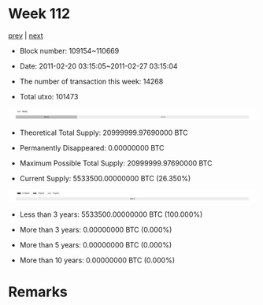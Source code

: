# Week 112

[prev](week0111.md) | [next](week0113.md)

- Block number: 109154~110669

- Date: 2011-02-20 03:15:05~2011-02-27 03:15:04

- The number of transaction this week: 14268

- Total utxo: 101473

![](../images/mined_week0112.png)

- Theoretical Total Supply: 20999999.97690000 BTC

- Permanently Disappeared: 0.00000000 BTC

- Maximum Possible Total Supply: 20999999.97690000 BTC

- Current Supply: 5533500.00000000 BTC (26.350%)

![](../images/year_week0112.png)


- Less than 3 years: 5533500.00000000 BTC (100.000%)

- More than 3 years: 0.00000000 BTC (0.000%)

- More than 5 years: 0.00000000 BTC (0.000%)

- More than 10 years: 0.00000000 BTC (0.000%)

# Remarks

